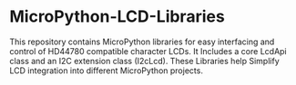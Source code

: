# MicroPython-LCD-Libraries
This repository contains MicroPython libraries for easy interfacing and control of HD44780 compatible character LCDs. It Includes a core LcdApi class and an I2C extension class (I2cLcd). These Libraries help Simplify LCD integration into different MicroPython projects.
